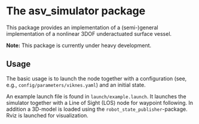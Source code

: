 # The asv_simulator package
This package provides an implementation of a (semi-)general implementation of a
nonlinear 3DOF underactuated surface vessel.

**Note:** This package is currently under heavy development.

## Usage
The basic usage is to launch the node together with a configuration (see, e.g.,
`config/parameters/viknes.yaml`) and an initial state.

An example launch file is found in `launch/example.launch`. It launches the
simulator together with a Line of Sight (LOS) node for waypoint following. In
addition a 3D-model is loaded using the `robot_state_publisher`-package. Rviz is
launched for visualization.
